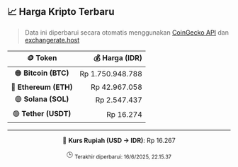 

<!-- HARGA_KRIPTO -->
## 📈 Harga Kripto Terbaru

> Data ini diperbarui secara otomatis menggunakan [CoinGecko API](https://www.coingecko.com/) dan [exchangerate.host](https://exchangerate.host/)

<div align="center">

| 🪙 Token | 💰 Harga (IDR) |
|:------:|---------------:|
| 🟠 **Bitcoin (BTC)**   | Rp 1.750.948.788 |
| 🔵 **Ethereum (ETH)**  | Rp 42.967.058 |
| 🟣 **Solana (SOL)**    | Rp 2.547.437 |
| 🟢 **Tether (USDT)**   | Rp 16.274 |

---

💱 **Kurs Rupiah (USD → IDR)**: Rp 16.267

🕒 <sub>Terakhir diperbarui: 16/6/2025, 22.15.37</sub>

</div>
<!-- /HARGA_KRIPTO -->